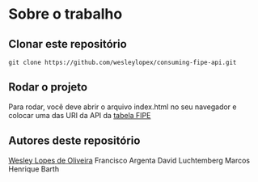 # Sobre o trabalho

## Clonar este repositório
```
git clone https://github.com/wesleylopex/consuming-fipe-api.git
```

## Rodar o projeto

Para rodar, você deve abrir o arquivo index.html no seu navegador e colocar uma
das URI da API da [tabela FIPE](https://deividfortuna.github.io/fipe/)

## Autores deste repositório
[Wesley Lopes de Oliveira](https://github.com/wesleylopex)
Francisco Argenta
David Luchtemberg
Marcos Henrique Barth
